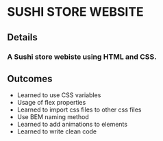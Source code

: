 # SUSHI STORE WEBSITE

## Details

### A Sushi store webiste using HTML and CSS.

## Outcomes

<ul>
<li>Learned to use CSS variables</li>
<li>Usage of flex properties</li>
<li>Learned to import css files to other css files</li>
<li>Use BEM naming method</li>
<li>Learned to add animations to elements</li>
<li>Learned to write clean code</li>
</ul>
